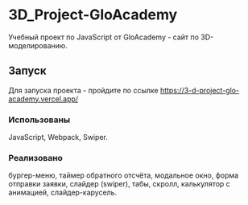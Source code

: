 # 3D_Project-GloAcademy
Учебный проект по JavaScript от GloAcademy - сайт по 3D-моделированию.

## Запуск
Для запуска проекта - пройдите по ссылке https://3-d-project-glo-academy.vercel.app/

### Использованы
JavaScript, Webpack, Swiper.

### Реализовано
бургер-меню, таймер обратного отсчёта, модальное окно, форма отправки заявки, слайдер (swiper), табы, скролл, калькулятор с анимацией, слайдер-карусель.
